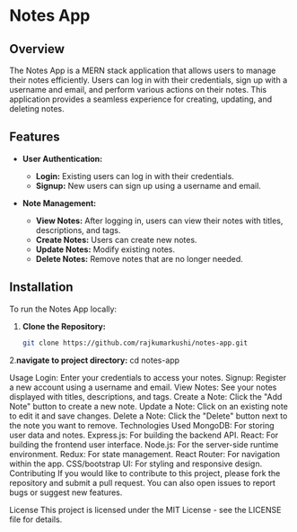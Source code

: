 # Notes App

## Overview

The Notes App is a MERN stack application that allows users to manage their notes efficiently. Users can log in with their credentials, sign up with a username and email, and perform various actions on their notes. This application provides a seamless experience for creating, updating, and deleting notes.

## Features

- **User Authentication:**
  - **Login:** Existing users can log in with their credentials.
  - **Signup:** New users can sign up using a username and email.

- **Note Management:**
  - **View Notes:** After logging in, users can view their notes with titles, descriptions, and tags.
  - **Create Notes:** Users can create new notes.
  - **Update Notes:** Modify existing notes.
  - **Delete Notes:** Remove notes that are no longer needed.

## Installation

To run the Notes App locally:

1. **Clone the Repository:**
   ```sh
   git clone https://github.com/rajkumarkushi/notes-app.git

2.**navigate to project directory:**
   cd notes-app

Usage
Login: Enter your credentials to access your notes.
Signup: Register a new account using a username and email.
View Notes: See your notes displayed with titles, descriptions, and tags.
Create a Note: Click the "Add Note" button to create a new note.
Update a Note: Click on an existing note to edit it and save changes.
Delete a Note: Click the "Delete" button next to the note you want to remove.
Technologies Used
MongoDB: For storing user data and notes.
Express.js: For building the backend API.
React: For building the frontend user interface.
Node.js: For the server-side runtime environment.
Redux: For state management.
React Router: For navigation within the app.
CSS/bootstrap UI: For styling and responsive design.
Contributing
If you would like to contribute to this project, please fork the repository and submit a pull request. You can also open issues to report bugs or suggest new features.

License
This project is licensed under the MIT License - see the LICENSE file for details.
